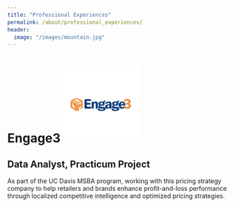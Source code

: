 ```yaml
---
title: "Professional Experiences"
permalink: /about/professional_experiences/
header:
  image: "/images/mountain.jpg"
---
```


# Engage3 [![Foo](images\Experience\engage3.PNG)](https://www.linkedin.com/company/engage3/)
## Data Analyst, Practicum Project
As part of the UC Davis MSBA program, working with this pricing strategy company to help retailers and brands enhance profit-and-loss performance through localized competitive intelligence and optimized pricing strategies.
